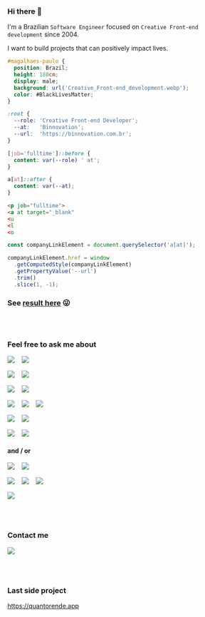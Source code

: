 ### Hi there :vulcan_salute:

I'm a Brazilian `Software Engineer` focused on `Creative Front-end development` since 2004.

I want to build projects that can positively impact lives.

```scss
#magalhaes-paulo {
  position: Brazil;
  height: 180cm;
  display: male;
  background: url('Creative_Front-end_development.webp');
  color: #BlackLivesMatter;
}

:root {
  --role: 'Creative Front-end Developer';
  --at:   'Binnovation';
  --url:  'https://binnovation.com.br';
}

[job='fulltime']::before {
  content: var(--role) ' at';
}

a[at]::after {
  content: var(--at);
}
```

```html
<p job="fulltime">
<a at target="_blank"
<u
<l
<o
```

```js
const companyLinkElement = document.querySelector('a[at]');

companyLinkElement.href = window
  .getComputedStyle(companyLinkElement)
  .getPropertyValue('--url')
  .trim()
  .slice(1, -1);
```

### See [result here](https://codepen.io/magalhaespaulo/pen/NWvdQPz) :stuck_out_tongue_winking_eye:

<br><br>

### Feel free to ask me about

![](https://img.shields.io/badge/Code-JavaScript-informational?style=for-the-badge&logo=javascript&logoColor=white&color=F7DF1E)
&nbsp;&nbsp;&nbsp;![](https://img.shields.io/badge/Code-TypeScript-informational?style=for-the-badge&logo=typescript&logoColor=white&color=3178C6)

![](https://img.shields.io/badge/Toolset_for_Animations-GreenSock-informational?style=for-the-badge&logo=greensock&logoColor=white&color=88CE02)
&nbsp;&nbsp;&nbsp;![](https://img.shields.io/badge/3D_Library-Three.js-informational?style=for-the-badge&logo=threedotjs&logoColor=white&color=000000)

![](https://img.shields.io/badge/Utility--first_Framework-Tailwind_CSS-informational?style=for-the-badge&logo=tailwindcss&logoColor=white&color=06B6D4)
&nbsp;&nbsp;&nbsp;![](https://img.shields.io/badge/Vector_Graphics-SVG-informational?style=for-the-badge&logo=svg&logoColor=white&color=ff9d08)

![](https://img.shields.io/badge/Style-SASS-informational?style=for-the-badge&logo=sass&logoColor=white&color=CC6699)
&nbsp;&nbsp;&nbsp;![](https://img.shields.io/badge/Style-CSS-informational?style=for-the-badge&logo=css3&logoColor=white&color=1572B6)
&nbsp;&nbsp;&nbsp;![](https://img.shields.io/badge/Markup-HTML-informational?style=for-the-badge&logo=html5&logoColor=white&color=E34F26)

![](https://img.shields.io/badge/Framework-Next.js-informational?style=for-the-badge&logo=nextdotjs&logoColor=white&color=000000)
&nbsp;&nbsp;&nbsp;![](https://img.shields.io/badge/Library-React-informational?style=for-the-badge&logo=react&logoColor=white&color=06B6D4)

![](https://img.shields.io/badge/Framework-Angular-informational?style=for-the-badge&logo=angular&logoColor=white&color=E23237)
&nbsp;&nbsp;&nbsp;![](https://img.shields.io/badge/Framework-Ionic-informational?style=for-the-badge&logo=ionic&logoColor=white&color=3880FF)
#### and / or
![](https://img.shields.io/badge/UI_Design-Figma-informational?style=for-the-badge&logo=figma&logoColor=white&color=000000)
&nbsp;&nbsp;&nbsp;![](https://img.shields.io/badge/UI_Design-Sketch-informational?style=for-the-badge&logo=sketch&logoColor=white&color=ff9d08)

![](https://img.shields.io/badge/PHOTO-Photoshop-informational?style=for-the-badge&logo=adobephotoshop&logoColor=white&color=2da4f6)
&nbsp;&nbsp;&nbsp;![](https://img.shields.io/badge/Photo-Lightroom-informational?style=for-the-badge&logo=adobelightroom&logoColor=white&color=011d34)
&nbsp;&nbsp;&nbsp;![](https://img.shields.io/badge/Vector-Illustrator-informational?style=for-the-badge&logo=adobeillustrator&logoColor=white&color=FF9A00)

![](https://img.shields.io/badge/3D-Blender-informational?style=for-the-badge&logo=blender&logoColor=white&color=F5792A)

<br><br>

### Contact me

[![](https://img.shields.io/badge/Twitter-__magalhaespaulo-informational?style=for-the-badge&logo=twitter&logoColor=white&color=1DA1F2)](https://twitter.com/_magalhaespaulo)

<br><br>

### Last side project
https://quantorende.app
